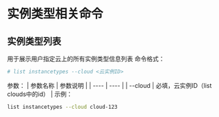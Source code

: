 # 实例类型相关命令
## 实例类型列表
用于展示用户指定云上的所有实例类型信息列表
命令格式：
```bash
# list instancetypes --cloud <云实例ID>
```
参数：
| 参数名称 | 参数说明 |
| ---- | ---- |
| --cloud | 必填，云实例ID（list clouds中的id） |
示例：
```bash
list instancetypes --cloud cloud-123
```
